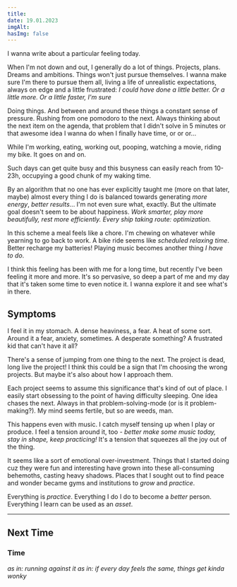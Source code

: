 ```yaml
---
title:
date: 19.01.2023
imgAlt:
hasImg: false
---
```


I wanna write about a particular feeling today.

When I'm not down and out, I generally do a lot of things. Projects, plans. Dreams and ambitions. Things won't just pursue themselves. I wanna make sure I'm there to pursue them all, living a life of unrealistic expectations, always on edge and a little frustrated: _I could have done a little better. Or a little more. Or a little faster, I'm sure_

Doing things. And between and around these things a constant sense of pressure. Rushing from one pomodoro to the next. Always thinking about the next item on the agenda, that problem that I didn't solve in 5 minutes or that awesome idea I wanna do when I finally have time, or or or...

While I'm working, eating, working out, pooping, watching a movie, riding my bike. It goes on and on.

Such days can get quite busy and this busyness can easily reach from 10-23h, occupying a good chunk of my waking time.

By an algorithm that no one has ever explicitly taught me (more on that later, maybe) almost every thing I do is balanced towards generating _more energy_, _better results_... I'm not even sure what, exactly. But the ultimate goal doesn't seem to be about happiness. _Work smarter, play more beautifully, rest more efficiently. Every ship taking route: optimization._

In this scheme a meal feels like a chore. I'm chewing on whatever while yearning to go back to work. A bike ride seems like _scheduled relaxing time_. Better recharge my batteries! Playing music becomes another thing _I have to do_.

I think this feeling has been with me for a long time, but recently I've been feeling it more and more. It's so pervasive, so deep a part of me and my day that it's taken some time to even notice it. I wanna explore it and see what's in there.

## Symptoms

I feel it in my stomach. A dense heaviness, a fear. A heat of some sort.
Around it a fear, anxiety, sometimes. A desperate something? A frustrated kid that can't have it all?

There's a sense of jumping from one thing to the next. The project is dead, long live the project! I think this could be a sign that I'm choosing the wrong projects. But maybe it's also about how I approach them.

Each project seems to assume this significance that's kind of out of place. I easily start obsessing to the point of having difficulty sleeping. One idea chases the next. Always in that problem-solving-mode (or is it problem-making?). My mind seems fertile, but so are weeds, man.

This happens even with music. I catch myself tensing up when I play or produce. I feel a tension around it, too - _better make some music today, stay in shape, keep practicing!_ It's a tension that squeezes all the joy out of the thing.

It seems like a sort of emotional over-investment. Things that I started doing cuz they were fun and interesting have grown into these all-consuming behemoths, casting heavy shadows. Places that I sought out to find peace and wonder became gyms and institutions to _grow_ and _practice_.

Everything is _practice_.
Everything I do I do to become a _better_ person.
Everything I learn can be used as an _asset_.

---

## Next Time

### Time

_as in: running against it_
_as in: if every day feels the same, things get kinda wonky_
